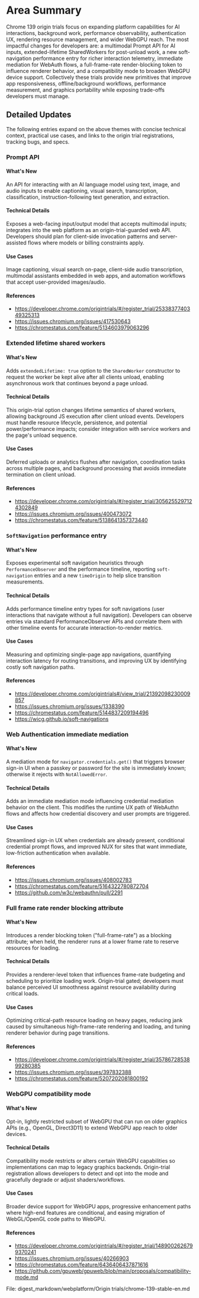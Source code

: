 # Area Summary

Chrome 139 origin trials focus on expanding platform capabilities for AI interactions, background work, performance observability, authentication UX, rendering resource management, and wider WebGPU reach. The most impactful changes for developers are: a multimodal Prompt API for AI inputs, extended-lifetime SharedWorkers for post-unload work, a new soft-navigation performance entry for richer interaction telemetry, immediate mediation for WebAuth flows, a full-frame-rate render-blocking token to influence renderer behavior, and a compatibility mode to broaden WebGPU device support. Collectively these trials provide new primitives that improve app responsiveness, offline/background workflows, performance measurement, and graphics portability while exposing trade-offs developers must manage.

## Detailed Updates

The following entries expand on the above themes with concise technical context, practical use cases, and links to the origin trial registrations, tracking bugs, and specs.

### Prompt API

#### What's New
An API for interacting with an AI language model using text, image, and audio inputs to enable captioning, visual search, transcription, classification, instruction-following text generation, and extraction.

#### Technical Details
Exposes a web-facing input/output model that accepts multimodal inputs; integrates into the web platform as an origin-trial-guarded web API. Developers should plan for client-side invocation patterns and server-assisted flows where models or billing constraints apply.

#### Use Cases
Image captioning, visual search on-page, client-side audio transcription, multimodal assistants embedded in web apps, and automation workflows that accept user-provided images/audio.

#### References
- https://developer.chrome.com/origintrials/#/register_trial/2533837740349325313
- https://issues.chromium.org/issues/417530643
- https://chromestatus.com/feature/5134603979063296

### Extended lifetime shared workers

#### What's New
Adds `extendedLifetime: true` option to the `SharedWorker` constructor to request the worker be kept alive after all clients unload, enabling asynchronous work that continues beyond a page unload.

#### Technical Details
This origin-trial option changes lifetime semantics of shared workers, allowing background JS execution after client unload events. Developers must handle resource lifecycle, persistence, and potential power/performance impacts; consider integration with service workers and the page's unload sequence.

#### Use Cases
Deferred uploads or analytics flushes after navigation, coordination tasks across multiple pages, and background processing that avoids immediate termination on client unload.

#### References
- https://developer.chrome.com/origintrials/#/register_trial/3056255297124302849
- https://issues.chromium.org/issues/400473072
- https://chromestatus.com/feature/5138641357373440

### `SoftNavigation` performance entry

#### What's New
Exposes experimental soft navigation heuristics through `PerformanceObserver` and the performance timeline, reporting `soft-navigation` entries and a new `timeOrigin` to help slice transition measurements.

#### Technical Details
Adds performance timeline entry types for soft navigations (user interactions that navigate without a full navigation). Developers can observe entries via standard PerformanceObserver APIs and correlate them with other timeline events for accurate interaction-to-render metrics.

#### Use Cases
Measuring and optimizing single-page app navigations, quantifying interaction latency for routing transitions, and improving UX by identifying costly soft navigation paths.

#### References
- https://developer.chrome.com/origintrials#/view_trial/21392098230009857
- https://issues.chromium.org/issues/1338390
- https://chromestatus.com/feature/5144837209194496
- https://wicg.github.io/soft-navigations

### Web Authentication immediate mediation

#### What's New
A mediation mode for `navigator.credentials.get()` that triggers browser sign-in UI when a passkey or password for the site is immediately known; otherwise it rejects with `NotAllowedError`.

#### Technical Details
Adds an immediate mediation mode influencing credential mediation behavior on the client. This modifies the runtime UX path of WebAuthn flows and affects how credential discovery and user prompts are triggered.

#### Use Cases
Streamlined sign-in UX when credentials are already present, conditional credential prompt flows, and improved NUX for sites that want immediate, low-friction authentication when available.

#### References
- https://issues.chromium.org/issues/408002783
- https://chromestatus.com/feature/5164322780872704
- https://github.com/w3c/webauthn/pull/2291

### Full frame rate render blocking attribute

#### What's New
Introduces a render blocking token ("full-frame-rate") as a blocking attribute; when held, the renderer runs at a lower frame rate to reserve resources for loading.

#### Technical Details
Provides a renderer-level token that influences frame-rate budgeting and scheduling to prioritize loading work. Origin-trial gated; developers must balance perceived UI smoothness against resource availability during critical loads.

#### Use Cases
Optimizing critical-path resource loading on heavy pages, reducing jank caused by simultaneous high-frame-rate rendering and loading, and tuning renderer behavior during page transitions.

#### References
- https://developer.chrome.com/origintrials/#/register_trial/3578672853899280385
- https://issues.chromium.org/issues/397832388
- https://chromestatus.com/feature/5207202081800192

### WebGPU compatibility mode

#### What's New
Opt-in, lightly restricted subset of WebGPU that can run on older graphics APIs (e.g., OpenGL, Direct3D11) to extend WebGPU app reach to older devices.

#### Technical Details
Compatibility mode restricts or alters certain WebGPU capabilities so implementations can map to legacy graphics backends. Origin-trial registration allows developers to detect and opt into the mode and gracefully degrade or adjust shaders/workflows.

#### Use Cases
Broader device support for WebGPU apps, progressive enhancement paths where high-end features are conditional, and easing migration of WebGL/OpenGL code paths to WebGPU.

#### References
- https://developer.chrome.com/origintrials/#/register_trial/1489002626799370241
- https://issues.chromium.org/issues/40266903
- https://chromestatus.com/feature/6436406437871616
- https://github.com/gpuweb/gpuweb/blob/main/proposals/compatibility-mode.md

File: digest_markdown/webplatform/Origin trials/chrome-139-stable-en.md